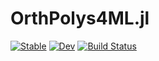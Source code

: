 # OrthPolys4ML.jl

[![Stable](https://img.shields.io/badge/docs-stable-blue.svg)](https://ACEsuit.github.io/OrthPolys4ML.jl/stable/)
[![Dev](https://img.shields.io/badge/docs-dev-blue.svg)](https://ACEsuit.github.io/OrthPolys4ML.jl/dev/)
[![Build Status](https://github.com/ACEsuit/OrthPolys4ML.jl/actions/workflows/CI.yml/badge.svg?branch=main)](https://github.com/ACEsuit/OrthPolys4ML.jl/actions/workflows/CI.yml?query=branch%3Amain)
